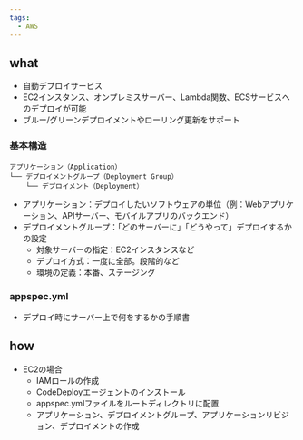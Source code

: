 ```yaml
---
tags:
  - AWS
---
```

## what
- 自動デプロイサービス
- EC2インスタンス、オンプレミスサーバー、Lambda関数、ECSサービスへのデプロイが可能
- ブルー/グリーンデプロイメントやローリング更新をサポート
### 基本構造
```
アプリケーション（Application）
└── デプロイメントグループ（Deployment Group）
    └── デプロイメント（Deployment）
```
- アプリケーション：デプロイしたいソフトウェアの単位（例：Webアプリケーション、APIサーバー、モバイルアプリのバックエンド）
- デプロイメントグループ：「どのサーバーに」「どうやって」デプロイするかの設定
	- 対象サーバーの指定：EC2インスタンスなど
	- デプロイ方式：一度に全部。段階的など
	- 環境の定義：本番、ステージング

### appspec.yml
- デプロイ時にサーバー上で何をするかの手順書
## how
- EC2の場合
	- IAMロールの作成
	- CodeDeployエージェントのインストール
	- appspec.ymlファイルをルートディレクトリに配置
	- アプリケーション、デプロイメントグループ、アプリケーションリビジョン、デプロイメントの作成